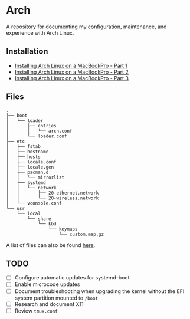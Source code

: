 # Arch

A repository for documenting my configuration, maintenance, and experience with
Arch Linux.

## Installation

* [Installing Arch Linux on a MacBookPro - Part 1](https://nickolaskraus.org/articles/installing-arch-linux-on-a-macbookpro-part-1/)
* [Installing Arch Linux on a MacBookPro - Part 2](https://nickolaskraus.org/articles/installing-arch-linux-on-a-macbookpro-part-2/)
* [Installing Arch Linux on a MacBookPro - Part 3](https://nickolaskraus.org/articles/installing-arch-linux-on-a-macbookpro-part-3/)

## Files

```
.
├── boot
│   └── loader
│       ├── entries
│       │   └── arch.conf
│       └── loader.conf
├── etc
│   ├── fstab
│   ├── hostname
│   ├── hosts
│   ├── locale.conf
│   ├── locale.gen
│   ├── pacman.d
│   │   └── mirrorlist
│   ├── systemd
│   │   └── network
│   │       ├── 20-ethernet.network
│   │       └── 20-wireless.network
│   └── vconsole.conf
└── usr
    └── local
        └── share
            └── kbd
                └── keymaps
                    └── custom.map.gz
```

A list of files can also be found [here](docs/files.md).

## TODO
- [ ] Configure automatic updates for systemd-boot
- [ ] Enable microcode updates
- [ ] Document troubleshooting when upgrading the kernel without the EFI system
      partition mounted to `/boot`
- [ ] Research and document X11
- [ ] Review `tmux.conf`
